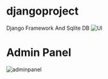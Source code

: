 # djangoproject
Django Framework And Sqlite DB
![UI](https://user-images.githubusercontent.com/66617748/168972801-5ae53111-9560-437a-9878-a007d4fb32d1.png)
# Admin Panel
![adminpanel](https://user-images.githubusercontent.com/66617748/168972847-14780261-6337-4bc6-ac11-c99e6a5bde2a.png)
